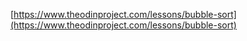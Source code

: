 [https://www.theodinproject.com/lessons/bubble-sort](https://www.theodinproject.com/lessons/bubble-sort)
